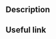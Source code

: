 ## Description

<!-- Briefly describe what this Issue is about.  -->

## Useful link

<!-- Add links that you think are useful to understand the issue. -->